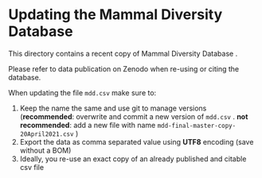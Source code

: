 # Updating the Mammal Diversity Database

This directory contains a recent copy of Mammal Diversity Database .

Please refer to data publication on Zenodo when re-using or citing the database.

When updating the file ```mdd.csv``` make sure to:

1. Keep the name the same and use git to manage versions (**recommended**: overwrite and commit a new version of ```mdd.csv``` . **not recommended**: add a new file with name ```mdd-final-master-copy-20April2021.csv``` )
2. Export the data as comma separated value using **UTF8** encoding (save without a BOM)
3. Ideally, you re-use an exact copy of an already published and citable csv file
